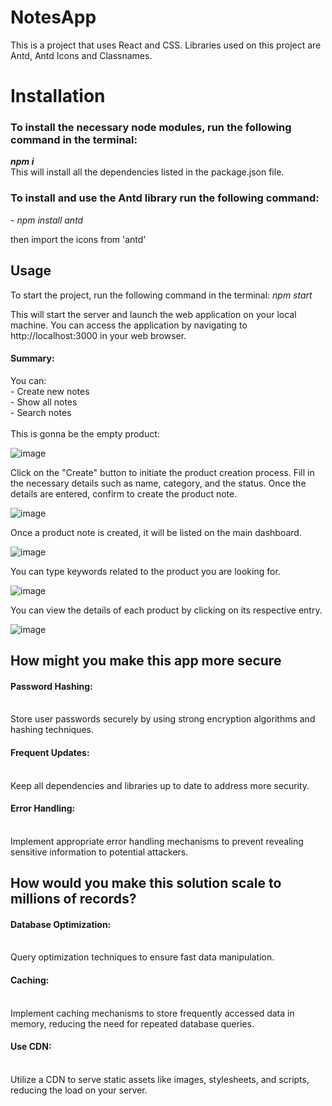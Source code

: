 # NotesApp

This is a project that uses React and CSS.
Libraries used on this project are Antd, Antd Icons and Classnames.

<h1>Installation</h1>

<h3>To install the necessary node modules, run the following command in the terminal:</h3> 
<b><i>npm i</i></b> <br>
This will install all the dependencies listed in the package.json file.

<h3>To install and use the Antd library run the following command:</h3> 
- <i>npm install antd</i>

then import the icons from 'antd'

<h2>Usage</h2>
To start the project, run the following command in the terminal:
<i>npm start</i>

This will start the server and launch the web application on your local machine. You can access the application by navigating to http://localhost:3000 in your web browser.

<h4>Summary:</h4>
You can: <br>
- Create new notes <br>
- Show all notes <br>
- Search notes <br> <br>
This is gonna be the empty product: <br>

![image](https://github.com/diellas8/Notes-app/assets/58296399/edc37378-1d44-452c-9527-c9b6112f2718)

Click on the "Create" button to initiate the product creation process.
Fill in the necessary details such as name, category, and the status.
Once the details are entered, confirm to create the product note.

![image](https://github.com/diellas8/Notes-app/assets/58296399/ed476405-b531-40b7-999d-16eb08617860)

Once a product note is created, it will be listed on the main dashboard.

![image](https://github.com/diellas8/Notes-app/assets/58296399/fc198c47-71fa-4608-8d85-e8f924f6b464)

You can type keywords related to the product you are looking for.

![image](https://github.com/diellas8/Notes-app/assets/58296399/b765ac82-c0d7-4ce5-adca-251a7b28a591)

You can view the details of each product by clicking on its respective entry.

![image](https://github.com/diellas8/Notes-app/assets/58296399/5bc69fe1-5785-4668-960b-008a2866c0ec)

<h2>How might you make this app more secure</h2>
<h4>Password Hashing:</h4> <br>
Store user passwords securely by using strong encryption algorithms and hashing techniques.
<h4>Frequent Updates:</h4> <br>
Keep all dependencies and libraries up to date to address more security.
<h4>Error Handling:</h4> <br>
Implement appropriate error handling mechanisms to prevent revealing sensitive information to potential attackers.

<h2>How would you make this solution scale to millions of records?</h2>
<h4>Database Optimization:</h4> <br>
Query optimization techniques to ensure fast data manipulation.
<h4>Caching:</h4> <br>
Implement caching mechanisms to store frequently accessed data in memory, reducing the need for repeated database queries.
<h4>Use CDN:</h4> <br>
Utilize a CDN to serve static assets like images, stylesheets, and scripts, reducing the load on your server.
